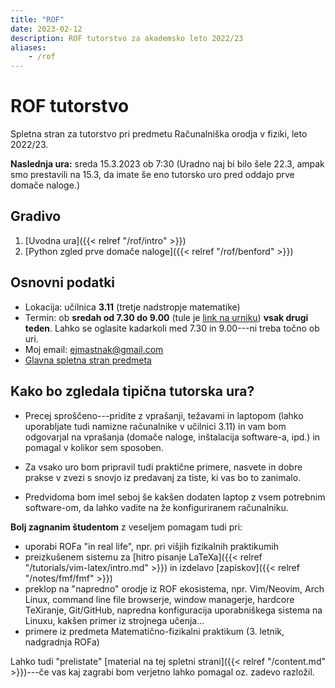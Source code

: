 ```yaml
---
title: "ROF"
date: 2023-02-12
description: ROF tutorstvo za akademsko leto 2022/23
aliases:
    - /rof
---
```


# ROF tutorstvo

Spletna stran za tutorstvo pri predmetu Računalniška orodja v fiziki, leto 2022/23.

**Naslednja ura:** sreda 15.3.2023 ob 7:30 (Uradno naj bi bilo šele 22.3, ampak smo prestavili na 15.3, da imate še eno tutorsko uro pred oddajo prve domače naloge.)

## Gradivo

1. [Uvodna ura]({{< relref "/rof/intro" >}})
1. [Python zgled prve domače naloge]({{< relref "/rof/benford" >}})

## Osnovni podatki

- Lokacija: učilnica **3.11** (tretje nadstropje matematike)
- Termin: ob **sredah od 7.30 do 9.00** (tule je [link na urniku](https://urnik.fmf.uni-lj.si/predmet/732/)) **vsak drugi teden**.
  Lahko se oglasite kadarkoli med 7.30 in 9.00---ni treba točno ob uri.
- Moj email: [ejmastnak@gmail.com](mailto:ejmastnak@gmail.com)
- [Glavna spletna stran predmeta](https://predmeti.fmf.uni-lj.si/racorodja)

## Kako bo zgledala tipična tutorska ura?

- Precej sproščeno---pridite z vprašanji, težavami in laptopom (lahko uporabljate tudi namizne računalnike v učilnici 3.11) in vam bom odgovarjal na vprašanja (domače naloge, inštalacija software-a, ipd.) in pomagal v kolikor sem sposoben.

- Za vsako uro bom pripravil tudi praktične primere, nasvete in dobre prakse v zvezi s snovjo iz predavanj za tiste, ki vas bo to zanimalo.

- Predvidoma bom imel seboj še kakšen dodaten laptop z vsem potrebnim software-om, da lahko vadite na že konfiguriranem računalniku.

**Bolj zagnanim študentom** z veseljem pomagam tudi pri:

- uporabi ROFa "in real life", npr. pri višjih fizikalnih praktikumih
- preizkušenem sistemu za [hitro pisanje LaTeXa]({{< relref "/tutorials/vim-latex/intro.md" >}}) in izdelavo [zapiskov]({{< relref "/notes/fmf/fmf" >}})
- preklop na "napredno" orodje iz ROF ekosistema, npr. Vim/Neovim, Arch Linux, command line file browserje, window managerje, hardcore TeXiranje, Git/GitHub, napredna konfiguracija uporabniškega sistema na Linuxu, kakšen primer iz strojnega učenja...
- primere iz predmeta Matematično-fizikalni praktikum (3. letnik, nadgradnja ROFa)

Lahko tudi "prelistate" [material na tej spletni strani]({{< relref "/content.md" >}})---če vas kaj zagrabi bom verjetno lahko pomagal oz. zadevo razložil.
